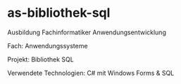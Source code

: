 as-bibliothek-sql
=================

Ausbildung Fachinformatiker Anwendungsentwicklung

Fach: Anwendungssysteme

Projekt: Bibliothek SQL

Verwendete Technologien: C# mit Windows Forms & SQL
